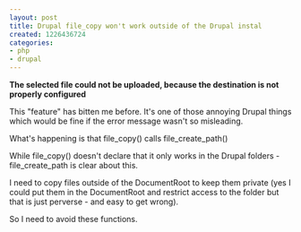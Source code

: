 ```yaml
---
layout: post
title: Drupal file_copy won't work outside of the Drupal instal
created: 1226436724
categories:
- php
- drupal
---
```

<p><b>The selected file could not be uploaded, because the destination  is not properly configured</b></p>
<p>
This "feature" has bitten me before. It's one of those annoying Drupal things which would be fine if the error message wasn't so misleading.
</p>
<p>
What's happening is that file_copy() calls file_create_path()
</p>
<?php
function file_copy(&$source, $dest = 0, $replace = FILE_EXISTS_RENAME) {
  $dest = file_create_path($dest);
?>

<p>While file_copy() doesn't declare that it only works in the Drupal folders - file_create_path is clear about this.</p>

<?php

/**
 * Make sure the destination is a complete path and resides in the file system
 * directory, if it is not prepend the file system directory.
 *
 * @param $dest A string containing the path to verify. If this value is
 *   omitted, Drupal's 'files' directory will be used.
 * @return A string containing the path to file, with file system directory
 *   appended if necessary, or FALSE if the path is invalid (i.e. outside the
 *   configured 'files' or temp directories).
 */
function file_create_path($dest = 0) {

?>

<p>
I need to copy files outside of the DocumentRoot to keep them private (yes I could put them in the DocumentRoot and restrict access to the folder but that is just perverse - and easy to get wrong).
</p>
<p>
So I need to avoid these functions.
</p>
 
